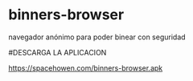 # binners-browser
 navegador anónimo para poder binear con seguridad
 
#DESCARGA LA APLICACION 

 https://spacehowen.com/binners-browser.apk
